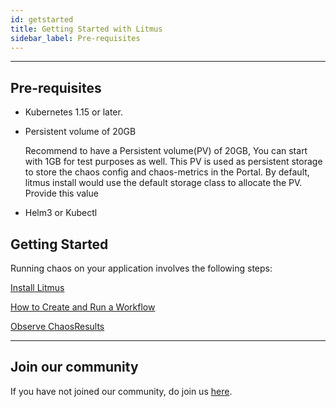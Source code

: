 ```yaml
---
id: getstarted
title: Getting Started with Litmus
sidebar_label: Pre-requisites
---
```


---

## Pre-requisites

- Kubernetes 1.15 or later.

- Persistent volume of 20GB

  Recommend to have a Persistent volume(PV) of 20GB, You can start with 1GB for test purposes as well. This PV is used as persistent storage to store the chaos config and chaos-metrics in the Portal. By default, litmus install would use the default storage class to allocate the PV. Provide this value

- Helm3 or Kubectl

## Getting Started

Running chaos on your application involves the following steps:

[Install Litmus](litmus-install-cluster-mode)

[How to Create and Run a Workflow](create-workflow)

[Observe ChaosResults](observe-workflow)

<hr/>

## Join our community

If you have not joined our community, do join us [here](https://app.slack.com/client/T09NY5SBT/CNXNB0ZTN).
